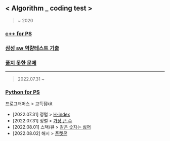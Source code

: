 ## < Algorithm _ coding test >

> ~ 2020
### [c++ for PS](ps_c++)
### [삼성 sw 역량테스트 기출](Samsung_SW_test)
### [풀지 못한 문제](cannot_solve)
---
> 2022.07.31 ~
### [Python for PS](ps_python)

프로그래머스 > 고득점kit
* [2022.07.31] 정렬 > [H-index](algorithm/programmers/sort_h-index.py)
* [2022.07.31] 정렬 > [가장 큰 수](algorithm/programmers/sort_bignum.py)
* [2022.08.01] 스택/큐 > [같은 숫자는 싫어](algorithm/programmers/stack_donlikesame.py)
* [2022.08.02] 해시 >  [폰켓몬](algorithm/programmers/hash_phoneketmon.py)